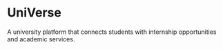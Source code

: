 # UniVerse
A university platform that connects students with internship opportunities and academic services.
